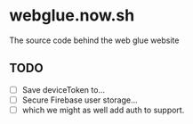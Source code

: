 # webglue.now.sh
The source code behind the web glue website

## TODO
- [ ] Save deviceToken to...
- [ ] Secure Firebase user storage...
- [ ] which we might as well add auth to support.